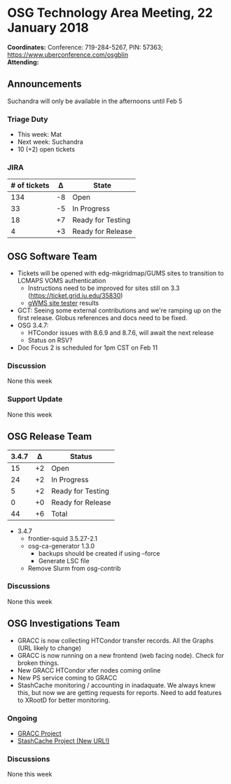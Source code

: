 # OSG Technology Area Meeting, 22 January 2018

**Coordinates:** Conference: 719-284-5267, PIN: 57363; <https://www.uberconference.com/osgblin>   
**Attending:**   


## Announcements

Suchandra will only be available in the afternoons until Feb 5  


### Triage Duty

-   This week: Mat
-   Next week: Suchandra
-   10 (+2) open tickets


### JIRA

| # of tickets | &Delta; | State             |
|------------ |------- |----------------- |
| 134          | -8      | Open              |
| 33           | -5      | In Progress       |
| 18           | +7      | Ready for Testing |
| 4            | +3      | Ready for Release |


## OSG Software Team

-   Tickets will be opened with edg-mkgridmap/GUMS sites to transition to LCMAPS VOMS authentication  
    -   Instructions need to be improved for sites still on 3.3 (<https://ticket.grid.iu.edu/35830>)
    -   [gWMS site tester](http://test-012.t2.ucsd.edu/rsv/) results
-   GCT: Seeing some external contributions and we're ramping up on the first release. Globus references and docs need to be fixed.
-   OSG 3.4.7:  
    -   HTCondor issues with 8.6.9 and 8.7.6, will await the next release
    -   Status on RSV?
-   Doc Focus 2 is scheduled for 1pm CST on Feb 11


### Discussion

None this week  


### Support Update

None this week  


## OSG Release Team

| 3.4.7 | &Delta; | Status            |
|----- |------- |----------------- |
| 15    | +2      | Open              |
| 24    | +2      | In Progress       |
| 5     | +2      | Ready for Testing |
| 0     | +0      | Ready for Release |
| 44    | +6      | Total             |

-   3.4.7  
    -   frontier-squid 3.5.27-2.1
    -   osg-ca-generator 1.3.0  
        -   backups should be created if using &#x2013;force
        -   Generate LSC file
    -   Remove Slurm from osg-contrib


### Discussions

None this week  


## OSG Investigations Team

-   GRACC is now collecting HTCondor transfer records. All the Graphs (URL likely to change)
-   GRACC is now running on a new frontend (web facing node). Check for broken things.
-   New GRACC HTCondor xfer nodes coming online
-   New PS service coming to GRACC
-   StashCache monitoring / accounting in inadaquate. We always knew this, but now we are getting requests for reports. Need to add features to XRootD for better monitoring.


### Ongoing

-   [GRACC Project](https://jira.opensciencegrid.org/projects/GRACC/)
-   [StashCache Project (New URL!)](https://opensciencegrid.github.io/StashCache/)


### Discussions

None this week
